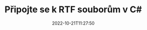 ---
############################# Static ############################
layout: "auto-gen-merger"
date: 2022-10-21T11:27:50
draft: false
otherformats: vsdm vsdx vssm vssx vstm vstx vsx vtx xlam xls xlsb xlsm xlsx xlt xltm xltx

############################# Head ############################
head_title: "Připojte se k RTF souborům v C# | RTF Fúze"
head_description: "Spojte více souborů RTF do jednoho souboru pomocí rozhraní API pro slučování dokumentů C# .NET. Spojení konkrétních stránek nebo rozsahů stránek z různých dokumentů do jednoho dokumentu."

############################# Header ############################
title: "Připojte se k RTF souborům v C#"
description: "Připojte se k RTF pomocí několika řádků kódu .NET."
bg_image: "https://cms.admin.containerize.com/templates/aspose/App_Themes/V3/images/bg/header1.png"
bg_overlay: false
button:
    enable: true
    icon: "fas fa-arrow-down"
    label: "Stáhněte si zkušební verzi zdarma"
    link: "https://downloads.groupdocs.com/merger/net"

############################# SubMenu ############################
submenu:
    enable: true

    left:
        img_alt: "GroupDocs.Merger for .NET"
        image: "https://cms.admin.containerize.com/templates/groupdocs/images/product-logos/90x90-noborder/groupdocs-merger-net.png"
        product: "GroupDocs.Merger"
        platform: ".NET"

    middle:
        button:

            # button loop
            - link: "https://apireference.groupdocs.com/merger/net"
              text: "Reference API"

            # button loop
            - link: "https://github.com/groupdocs-merger"
              text: "Příklady kódu"

            # button loop
            - link: "https://products.groupdocs.app/merger/family"
              text: "Živá ukázka"

            # button loop
            - link: "https://purchase.groupdocs.com/pricing/merger/net"
              text: "Ceny"

    right:
        link_download: "https://downloads.groupdocs.com/merger"
        link_learn: "https://docs.groupdocs.com/merger/net"
        link_buy: "https://purchase.groupdocs.com"

############################# About ############################
about:
    enable: true
    title: "O GroupDocs.Merger for .NET API"
    content: |
        [GroupDocs.Merger for .NET](/cs/merger/net/) poskytuje pohodlné řešení pro spojení více PDF, Microsoft Office (Word, Excel, PowerPoint, OneNote), OpenDocument, HTML, obrázků a mnoho dalších dokumentů do jednoho souboru v aplikacích .NET. GroupDocs.Merger vám ušetří spoustu námahy, protože se můžete připojit k RTF dokumentům – není třeba instalovat žádný software třetích stran, desktopové aplikace nebo pluginy. Nyní je zbytečné ztrácet čas a spojovat soubory ručně! Posláním GroupDocs je poskytovat nejlepší kvalitu a zjednodušit pracovní postupy zpracování dokumentů.
        
        GroupDocs.Merger API je správnou volbou pro podniková řešení, která vyžadují funkce pro spojování souborů. Tato rozhraní API jsou dobře podporována na všech hlavních operačních systémech a platformách včetně .NET Framework, .NET Standard, .NET Core, Mono.

############################# Steps ############################
steps:
    enable: true
    title_left: "Jak spojit více souborů RTF"
    content_left: |
        [GroupDocs.Merger for .NET](/cs/merger/net/) usnadňuje vývojářům .NET spojit dva nebo více souborů RTF v rámci jejich aplikací implementací několik snadných kroků.
        
        * Vytvořte novou instanci **Merger** a předejte cestu ke zdrojovému dokumentu jako parametr konstruktoru.
        * Zavolejte **Join** třídy **Merger** a předejte druhou cestu ke zdrojovému dokumentu.
        * Chcete-li sloučený dokument uložit, zavolejte **Save** třídy **Merger**.

    title_right: "Požadavky na systém"
    content_right: |
        Rozhraní API GroupDocs.Merger for .NET jsou podporována na všech hlavních platformách a operačních systémech. Před spuštěním níže uvedeného kódu se prosím ujistěte, že máte na svém systému nainstalovány následující předpoklady.

        * Operační systémy: Microsoft Windows, Linux, MacOS
        * Vývojová prostředí: Visual Studio, Xamarin, MonoDevelop
        * Rámce: .NET Framework, .NET Standard, .NET Core, Mono
        * Stáhněte si nejnovější verzi GroupDocs.Merger for .NET z [NuGet](https://www.nuget.org/packages/groupdocs.merger)
         
    code: |
     {{% merger/additional-styles %}}
     {{< merger/code-merger title="Jak připojit soubory RTF pomocí ukázkového kódu C#">}}

        ```csharp    
        // Připojte se k RTF souborům pomocí GroupDocs.Merger API
        // Okamžité sloučení se vstupním dokumentem RTF
        using (Merger merger = new Merger("input1.rtf"))
          {
            // Zavolejte metodu Join instance třídy Merger a předejte druhou cestu ke zdrojovému dokumentu
            merger.Join("input2.rtf");
    
            // Zavolejte metodu Save instance třídy Merger pro uložení sloučeného dokumentu
            merger.Save("merged-file.rtf");
          }
        ```
     {{< /merger/code-merger >}}

############################# Demos ############################
demos:
    enable: true
    title: "Živé ukázky – online aplikace pro připojení dokumentů"
    content: |
       Připojte se k více než jednomu RTF souborům právě teď na webu [GroupDocs.Merger Live Demos](https://products.groupdocs.app/merger/rtf).
       Živé demo má následující výhody.
        
############################# About Formats ############################
about_formats:
    enable: true

############################# More Formats ############################
more_formats:
    enable: true
    title: "Spojení jiných formátů dokumentů"
    content: |
        API pro slučování dokumentů .NET pro formáty souborů a obrázky. Spojte některé z oblíbených formátů dokumentů, jak je uvedeno níže.

############################# Back to top ###############################
back_to_top:
    enable: true
---